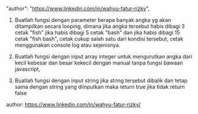 "author": "https://www.linkedin.com/in/wahyu-fatur-rizky",

1. Buatlah fungsi dengan parameter berapa banyak angka yg akan ditampilkan secara looping, dimana jika angka tersebut habis dibagi 3 cetak "fish" jika habis dibagi 5 cetak "bash" dan jika habis dibagi 15 cetak "fish bash", cetak cukup salah satu dari kondisi tersebut, cetak menggunakan console log atau sejenisnya.

2. Buatlah fungsi dengan input array integer untuk mengurutkan angka dari kecil kebesar dan besar kekecil dengan manual tanpa fungsi bawaan javascript,

3. Buatlah fungsi dengan input string jika string tersebut dibalik dan tetap sama dengan string yang diinputkan maka return true jika tidak return false

author: https://www.linkedin.com/in/wahyu-fatur-rizky/
